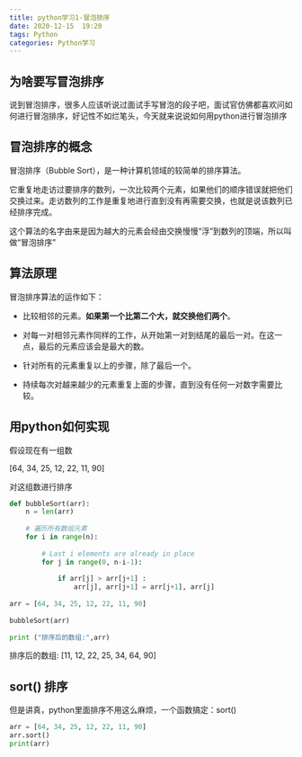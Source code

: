 ```yaml
---
title: python学习1-冒泡排序
date: 2020-12-15  19:20
tags: Python
categories: Python学习
---
```

## 为啥要写冒泡排序
说到冒泡排序，很多人应该听说过面试手写冒泡的段子吧，面试官仿佛都喜欢问如何进行冒泡排序，好记性不如烂笔头，今天就来说说如何用python进行冒泡排序
<!-- more -->
## 冒泡排序的概念

冒泡排序（Bubble Sort），是一种计算机领域的较简单的排序算法。

它重复地走访过要排序的数列，一次比较两个元素，如果他们的顺序错误就把他们交换过来。走访数列的工作是重复地进行直到没有再需要交换，也就是说该数列已经排序完成。

这个算法的名字由来是因为越大的元素会经由交换慢慢“浮”到数列的顶端，所以叫做“冒泡排序”

## 算法原理

冒泡排序算法的运作如下：

- 比较相邻的元素。**如果第一个比第二个大，就交换他们两个**。

- 对每一对相邻元素作同样的工作，从开始第一对到结尾的最后一对。在这一点，最后的元素应该会是最大的数。

- 针对所有的元素重复以上的步骤，除了最后一个。

- 持续每次对越来越少的元素重复上面的步骤，直到没有任何一对数字需要比较。



## 用python如何实现

假设现在有一组数

[64, 34, 25, 12, 22, 11, 90]

对这组数进行排序

```python
def bubbleSort(arr):
    n = len(arr)
 
    # 遍历所有数组元素
    for i in range(n):
 
        # Last i elements are already in place
        for j in range(0, n-i-1):
 
            if arr[j] > arr[j+1] :
                arr[j], arr[j+1] = arr[j+1], arr[j]
 
arr = [64, 34, 25, 12, 22, 11, 90]
 
bubbleSort(arr)
 
print ("排序后的数组:",arr)
```

排序后的数组: [11, 12, 22, 25, 34, 64, 90]

## sort() 排序
但是讲真，python里面排序不用这么麻烦，一个函数搞定：sort()
```python
arr = [64, 34, 25, 12, 22, 11, 90]
arr.sort()
print(arr)
```

